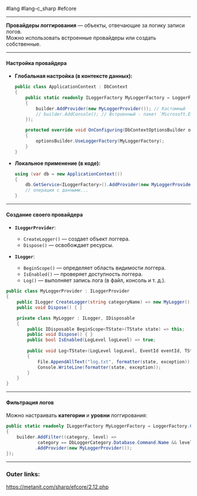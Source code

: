 #lang #lang-c_sharp #efcore 

---
**Провайдеры логгирования** — объекты, отвечающие за логику записи логов.  
Можно использовать встроенные провайдеры или создать собственные.  

---
#### **Настройка провайдера**  

- **Глобальная настройка (в контексте данных):**  
	```csharp
	public class ApplicationContext : DbContext
	{
	    public static readonly ILoggerFactory MyLoggerFactory = LoggerFactory.Create(builder =>
	    {
	        builder.AddProvider(new MyLoggerProvider()); // Кастомный
	        // builder.AddConsole(); // Встроенный - пакет `Microsoft.Extensions.Logging.Console`
	    });
	
	    protected override void OnConfiguring(DbContextOptionsBuilder optionsBuilder)
	    {
	        optionsBuilder.UseLoggerFactory(MyLoggerFactory);
	    }
	}
	``` 

- **Локальное применение (в коде):**  
	```csharp
	using (var db = new ApplicationContext())
	{
	    db.GetService<ILoggerFactory>().AddProvider(new MyLoggerProvider()); // Кастомный
	    // операции с данными...
	}
	```  
 
---
#### **Создание своего провайдера**  
  
- **`ILoggerProvider`**:  
  - `CreateLogger()` — создает объект логгера.  
  - `Dispose()` — освобождает ресурсы.  

- **`ILogger`**:  
  - `BeginScope()` — определяет область видимости логгера.  
  - `IsEnabled()` — проверяет доступность логгера.  
  - `Log()` — выполняет запись лога (в файл, консоль и т. д.).  

```csharp
public class MyLoggerProvider : ILoggerProvider
{
    public ILogger CreateLogger(string categoryName) => new MyLogger();
    public void Dispose() { }

    private class MyLogger : ILogger, IDisposable
    {
        public IDisposable BeginScope<TState>(TState state) => this;
        public void Dispose() { }
        public bool IsEnabled(LogLevel logLevel) => true;
        
        public void Log<TState>(LogLevel logLevel, EventId eventId, TState state, Exception? exception, Func<TState, Exception?, string> formatter)
        {
            File.AppendAllText("log.txt", formatter(state, exception));
            Console.WriteLine(formatter(state, exception));
        }
    }
}
```  

---
#### **Фильтрация логов**  
Можно настраивать **категории** и **уровни** логгирования:  
```csharp
public static readonly ILoggerFactory MyLoggerFactory = LoggerFactory.Create(builder =>
{
    builder.AddFilter((category, level) => 
            category == DbLoggerCategory.Database.Command.Name && level == LogLevel.Information)
           .AddProvider(new MyLoggerProvider());
});
```  

---
### Outer links:
https://metanit.com/sharp/efcore/2.12.php